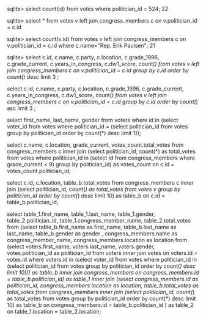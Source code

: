 <!-- Release 1  -->

<!-- 1. Hitung jumlah vote untuk Sen. Olympia Snowe yang memiliki id 524. -->
sqlite> select count(id) from votes where politician_id = 524;
22
<!-- 2. Sekarang lakukan JOIN tanpa menggunakan id `524`. Query kedua tabel votes dan congress_members. -->
sqlite> select * from votes v left join congress_members c on v.politician_id = c.id
<!-- 3. Sekarang gimana dengan representative Erik Paulsen? Berapa banyak vote yang dia dapatkan? -->
sqlite> select count(v.id) from votes v left join congress_members c on v.politician_id = c.id where c.name="Rep. Erik Paulsen";
21
<!-- 4. Buatlah daftar peserta Congress yang mendapatkan vote terbanyak. Jangan sertakan field `created_at` dan `updated_at`. -->
sqlite> select c.id, c.name, c.party, c.location, c.grade_1996, c.grade_current, c.years_in_congress, c.dw1_score, count(*) from votes v left join congress_members c on v.politician_id = c.id group by c.id order by count(*) desc limit 3 ;
<!-- 5. Sekarang buatlah sebuah daftar semua anggota Congress yang setidaknya mendapatkan beberapa vote dalam urutan dari yang paling sedikit. Dan juga jangan sertakan field-field yang memiliki tipe date. -->
select c.id, c.name, c.party, c.location, c.grade_1996, c.grade_current, c.years_in_congress, c.dw1_score, count(*) from votes v left join congress_members c on v.politician_id = c.id group by c.id order by count(*) asc limit 3 ;
<!-- Release 2  -->

<!-- 1. Siapa anggota Congress yang mendapatkan vote terbanyak? List nama mereka dan jumlah vote-nya. Siapa saja yang memilih politisi tersebut? List nama mereka, dan jenis kelamin mereka. -->
select first_name, last_name, gender from voters where id in (select voter_id from votes where politician_id = (select politician_id from votes group by politician_id order by count(*) desc limit 1));
<!-- 2. Berapa banyak vote yang diterima anggota Congress yang memiliki grade di bawah 9 (gunakan field `grade_current`)? Ambil nama, lokasi, grade_current dan jumlah vote. -->
select c.name, c.location, grade_current, votes_count.total_votes from congress_members c inner join (select politician_id, count(*) as total_votes from votes where politician_id in (select id from congress_members where grade_current < 9) group by politician_id) as votes_count on c.id = votes_count.politician_id;

<!-- 3. Apa saja 10 negara bagian yang memiliki voters terbanyak? List semua orang yang melakukan vote di negara bagian yang paling populer. (Akan menjadi daftar yang panjang, kamu bisa gunakan hasil dari query pertama untuk menyederhanakan query berikut ini.) -->
select c.id, c.location, table_b.total_votes from congress_members c inner join (select politician_id, count(*) as total_votes from votes v group by politician_id order by count(*) desc limit 10) as table_b on c.id = table_b.politician_id;

<!-- 4. List orang-orang yang vote lebih dari dua kali. Harusnya mereka hanya bisa vote untuk posisi Senator dan satu lagi untuk wakil. Wow, kita dapat si tukang curang! Segera laporkan ke KPK!! -->
select table_1.first_name, table_1.last_name, table_1.gender, table_2.politician_id, table_1.congress_member_name, table_2.total_votes from
(select table_b.first_name as first_name, table_b.last_name as last_name, table_b.gender as gender , congress_members.name as congress_member_name, congress_members.location as location
from
(select voters.first_name, voters.last_name, voters.gender, votes.politician_id as politician_id from voters inner join votes on voters.id = votes.id where voters.id in (select voter_id from votes where politician_id in (select politician_id from votes group by politician_id order by count(*) desc limit 10))) as table_b
inner join congress_members on congress_members.id = table_b.politician_id) as table_1
inner join
(select congress_members.id as politician_id, congress_members.location as location, table_b.total_votes as total_votes from congress_members inner join (select politician_id, count(*) as total_votes from votes group by politician_id order by count(*) desc limit 10) as table_b on congress_members.id = table_b.politician_id
) as table_2
on table_1.location = table_2.location;

<!-- 5. Apakah ada orang yang melakukan vote kepada politisi yang sama dua kali? Siapa namanya dan siapa nama politisinya? -->
